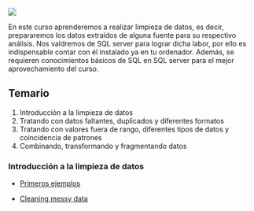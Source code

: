 
![](https://www.tech-bi.com/wp-content/uploads/2021/06/ms-sql-server-logo.png)

En este curso aprenderemos a realizar limpieza de datos, es decir, prepararemos los datos extraídos de alguna fuente para su respectivo análisis. 
Nos valdremos de SQL server para lograr dicha labor, por ello es indispensable contar con él instalado ya en tu ordenador. Además, se requieren conocimientos básicos de SQL en SQL server para el mejor aprovechamiento del curso.

## Temario

1. Introducción a la limpieza de datos
2. Tratando con datos faltantes, duplicados y diferentes formatos
3. Tratando con valores fuera de rango, diferentes tipos de datos y coincidencia de patrones
4. Combinando, transformando y fragmentando datos


### Introducción a la limpieza de datos

* [Primeros ejemplos](Clean/Clase1.html)

* [Cleaning messy data](Clean/Clase2.html)
